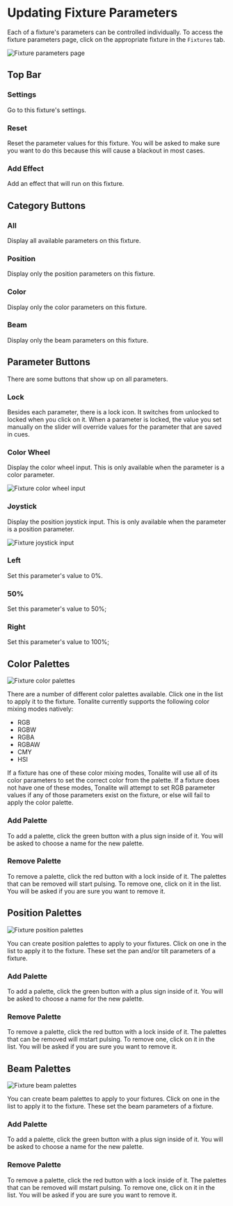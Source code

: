 # Updating Fixture Parameters

Each of a fixture's parameters can be controlled individually. To access the fixture parameters page, click on the appropriate fixture in the `Fixtures` tab.

![Fixture parameters page](../../images/fixture_parameters.png)

## Top Bar

### Settings

Go to this fixture's settings.

### Reset

Reset the parameter values for this fixture. You will be asked to make sure you want to do this because this will cause a blackout in most cases.

### Add Effect

Add an effect that will run on this fixture.

## Category Buttons

### All

Display all available parameters on this fixture.

### Position

Display only the position parameters on this fixture.

### Color

Display only the color parameters on this fixture.

### Beam

Display only the beam parameters on this fixture.

## Parameter Buttons

There are some buttons that show up on all parameters.

### Lock

Besides each parameter, there is a lock icon. It switches from unlocked to locked when you click on it. When a parameter is locked, the value you set manually on the slider will override values for the parameter that are saved in cues.

### Color Wheel

Display the color wheel input. This is only available when the parameter is a color parameter.

![Fixture color wheel input](../../images/fixture_color_wheel.png)

### Joystick

Display the position joystick input. This is only available when the parameter is a position parameter.

![Fixture joystick input](../../images/fixture_joystick.png)

### Left

Set this parameter's value to 0%.

### 50%

Set this parameter's value to 50%;

### Right

Set this parameter's value to 100%;

## Color Palettes

![Fixture color palettes](../../images/fixture_color_palettes.png)

There are a number of different color palettes available. Click one in the list to apply it to the fixture. Tonalite currently supports the following color mixing modes natively:

- RGB
- RGBW
- RGBA
- RGBAW
- CMY
- HSI

If a fixture has one of these color mixing modes, Tonalite will use all of its color parameters to set the correct color from the palette. If a fixture does not have one of these modes, Tonalite will attempt to set RGB parameter values if any of those parameters exist on the fixture, or else will fail to apply the color palette.

### Add Palette

To add a palette, click the green button with a plus sign inside of it. You will be asked to choose a name for the new palette.

### Remove Palette

To remove a palette, click the red button with a lock inside of it. The palettes that can be removed will start pulsing. To remove one, click on it in the list. You will be asked if you are sure you want to remove it.

## Position Palettes

![Fixture position palettes](../../images/fixture_position_palettes.png)

You can create position palettes to apply to your fixtures. Click on one in the list to apply it to the fixture. These set the pan and/or tilt parameters of a fixture.

### Add Palette

To add a palette, click the green button with a plus sign inside of it. You will be asked to choose a name for the new palette.

### Remove Palette

To remove a palette, click the red button with a lock inside of it. The palettes that can be removed will mstart pulsing. To remove one, click on it in the list. You will be asked if you are sure you want to remove it.

## Beam Palettes

![Fixture beam palettes](../../images/fixture_beam_palettes.png)

You can create beam palettes to apply to your fixtures. Click on one in the list to apply it to the fixture. These set the beam parameters of a fixture.

### Add Palette

To add a palette, click the green button with a plus sign inside of it. You will be asked to choose a name for the new palette.

### Remove Palette

To remove a palette, click the red button with a lock inside of it. The palettes that can be removed will mstart pulsing. To remove one, click on it in the list. You will be asked if you are sure you want to remove it.